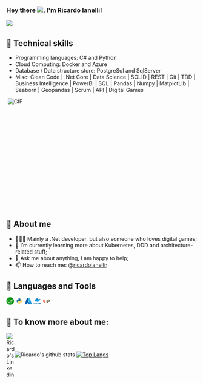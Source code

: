 ### Hey there <img src="https://media.giphy.com/media/hvRJCLFzcasrR4ia7z/giphy.gif" width="25px">, I'm Ricardo Ianelli! 

![](https://visitor-badge.glitch.me/badge?page_id=ricardoianelli.ricardoianelli)

## :triangular_flag_on_post: Technical skills
- Programming languages: C# and Python
- Cloud Computing: Docker and Azure
- Database / Data structure store: PostgreSql and SqlServer
- Misc: Clean Code | .Net Core | Data Science | SOLID | REST | Git | TDD | Business Intelligence | PowerBI | SQL | Pandas | Numpy | MatplotLib | Seaborn | Geopandas | Scrum | API | Digital Games

 <img align="right" alt="GIF" src="https://github.com/abhisheknaiidu/abhisheknaiidu/blob/master/code.gif?raw=true" width="500" height="320" />

## :runner: About me

- 👨🏽‍💻 Mainly a .Net developer, but also someone who loves digital games;
- 🌱 I’m currently learning more about Kubernetes, DDD and architecture-related stuff; 
- 💬 Ask me about anything, I am happy to help;
- 📫 How to reach me: [@ricardoianelli](https://www.linkedin.com/in/ricardoianelli/);

## :hammer: Languages and Tools
<code><img height="20" src="https://raw.githubusercontent.com/github/explore/80688e429a7d4ef2fca1e82350fe8e3517d3494d/topics/csharp/csharp.png"></code>
<code><img height="20" src="https://raw.githubusercontent.com/github/explore/80688e429a7d4ef2fca1e82350fe8e3517d3494d/topics/python/python.png"></code>
<code><img height="20" src="https://raw.githubusercontent.com/github/explore/80688e429a7d4ef2fca1e82350fe8e3517d3494d/topics/azure/azure.png"></code>
<code><img height="20" src="https://raw.githubusercontent.com/github/explore/80688e429a7d4ef2fca1e82350fe8e3517d3494d/topics/docker/docker.png"></code>
<code><img height="20" src="https://raw.githubusercontent.com/github/explore/80688e429a7d4ef2fca1e82350fe8e3517d3494d/topics/git/git.png"></code>

## 💬 To know more about me:

<a href="https://www.linkedin.com/in/ricardoianelli/">
  <img align="left" alt="Ricardo's Linkedin" width="22px" src="https://cdn.jsdelivr.net/npm/simple-icons@v3/icons/linkedin.svg" />
</a>

<br />
<br />

![Ricardo's github stats](https://github-readme-stats.vercel.app/api?username=ricardoianelli&count_private=true&show_icons=true&theme=algolia) [![Top Langs](https://github-readme-stats.vercel.app/api/top-langs/?username=ricardoianelli&layout=compact)](https://github.com/anuraghazra/github-readme-stats)

<!--
**ricardoianelli/ricardoianelli** is a ✨ _special_ ✨ repository because its `README.md` (this file) appears on your GitHub profile.

Here are some ideas to get you started:

- 🔭 I’m currently working on ...
- 🌱 I’m currently learning ...
- 👯 I’m looking to collaborate on ...
- 🤔 I’m looking for help with ...
- 💬 Ask me about ...
- 📫 How to reach me: ...
- 😄 Pronouns: ...
- ⚡ Fun fact: ...
-->
